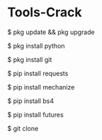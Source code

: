# Tools-Crack
$ pkg update && pkg upgrade

$ pkg install python

$ pkg install git

$ pip install requests

$ pip install mechanize

$ pip install bs4

$ pip install futures

$ git clone
